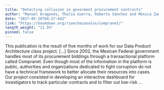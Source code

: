 ```yaml
---
title: "Detecting collusion in goverment procurement contracts"
author: "Manuel Aragonés, Thalía Guerra, Roberto Sánchez and Mónica Zamudio"
date: "2017-05-26T04:27:44Z"
link: "https://bookdown.org/rsanchezavalos/compranet/"
length_weight: "11.5%"
pinned: false
---
```


This publication is the result of five months of work for our Data Product Architecture class project. [...] Since 2002, the Mexican Federal government handles most of its procurement biddings through a transactional platform called Compranet. Even though most of the information in the platform is public, authorities and organizations dedicated to fight corruption do not have a technical framework to better allocate their resources into cases. Our project consisted in developing an interactive dashboard for investigators to track particular contracts and to filter out low-risk ...
